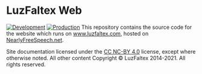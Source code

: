 # LuzFaltex Web
[![Development](https://github.com/LuzFaltex/luzfaltex.com/actions/workflows/Development.yml/badge.svg)](https://github.com/LuzFaltex/luzfaltex.com/actions/workflows/Development.yml) [![Production](https://github.com/LuzFaltex/luzfaltex.com/actions/workflows/Production.yml/badge.svg)](https://github.com/LuzFaltex/luzfaltex.com/actions/workflows/Production.yml)
This repository contains the source code for the website which runs on www.luzfaltex.com, hosted on [NearlyFreeSpeech.net](https://www.nearlyfreespeech.net).

Site documentation licensed under the [CC NC-BY 4.0](https://creativecommons.org/licenses/by-nc/4.0/) license, except where otherwise noted.
All other content Copyright &copy; LuzFaltex 2014-2021. All rights reserved.